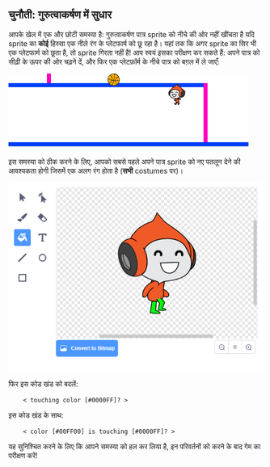 ## चुनौती: गुरुत्वाकर्षण में सुधार

आपके खेल में एक और छोटी समस्या है: गुरुत्वाकर्षण पात्र sprite को नीचे की ओर नहीं खींचता है यदि sprite का **कोई** हिस्सा एक नीले रंग के प्लेटफार्म को छू रहा है। यहां तक कि अगर sprite का सिर भी एक प्लेटफार्म को छूता है, तो sprite गिरता नहीं है! आप स्वयं इसका परीक्षण कर सकते हैं: अपने पात्र को सीढ़ी के ऊपर की ओर चढ़ने दें, और फिर एक प्लेटफ़ॉर्म के नीचे पात्र को बग़ल में ले जाएँ:

![स्क्रीनशॉट](images/dodge-gravity-bug.png)

इस समस्या को ठीक करने के लिए, आपको सबसे पहले अपने पात्र sprite को नए पतलून देने की आवश्यकता होगी जिसमें एक अलग रंग होता है (**सभी** costumes पर)।

![स्क्रीनशॉट](images/dodge-trousers.png)

फिर इस कोड खंड को बदलें:

```blocks3
    < touching color [#0000FF]? >
```

इस कोड खंड के साथ:

```blocks3
    < color [#00FF00] is touching [#0000FF]? >
```

यह सुनिश्चित करने के लिए कि आपने समस्या को हल कर लिया है, इन परिवर्तनों को करने के बाद गेम का परीक्षण करें!